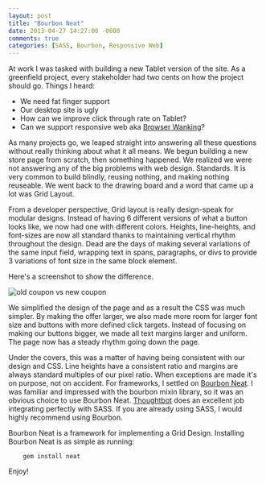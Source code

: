 ```yaml
---
layout: post
title: "Bourbon Neat"
date: 2013-04-27 14:27:00 -0600
comments: true
categories: [SASS, Bourbon, Responsive Web]
---
```


At work I was tasked with building a new Tablet version of the site.  As a greenfield project, every stakeholder had two cents on how the project should go.  Things I heard:

* We need fat finger support
* Our desktop site is ugly
* How can we improve click through rate on Tablet?
* Can we support responsive web aka [Browser Wanking](https://twitter.com/nickpiesco/status/323881395393003521)?

As many projects go, we leaped straight into answering all these questions without really thinking about what it all means.  We begun building a new store page from scratch, then something happened.  We realized we were not answering any of the big problems with web design.  Standards.  It is very common to build blindly, reusing nothing, and making nothing reuseable.  We went back to the drawing board and a word that came up a lot was Grid Layout.

From a developer perspective, Grid layout is really design-speak for modular designs.  Instead of having 6 different versions of what a button looks like, we now had one with different colors.  Heights, line-heights, and font-sizes are now all standard thanks to maintaining vertical rhythm throughout the design.  Dead are the days of making several variations of the same input field, wrapping text in spans, paragraphs, or divs to provide 3 variations of font size in the same block element.

Here's a screenshot to show the difference.

![old coupon vs new coupon](/blog/im/oldcouponvsnewcoupon.png)

We simplified the design of the page and as a result the CSS was much simpler.  By making the offer larger, we also made more room for larger font size and buttons with more defined click targets.  Instead of focusing on making our buttons bigger, we made all text margins larger and uniform.  The page now has a steady rhythm going down the page.

Under the covers, this was a matter of having being consistent with our design and CSS.  Line heights have a consistent ratio and margins are always standard multiples of our pixel ratio.  When exceptions are made it's on purpose, not on accident.  For frameworks, I settled on [Bourbon Neat](http://neat.bourbon.io).  I was familiar and impressed with the bourbon mixin library, so it was an obvious choice to use Bourbon Neat.  [Thoughtbot](http://www.thoughtbot.com) does an excellent job integrating perfectly with SASS.  If you are already using SASS, I would highly recommend using Bourbon.

Bourbon Neat is a framework for implementing a Grid Design.  Installing Bourbon Neat is as simple as running:

        gem install neat

Enjoy!
